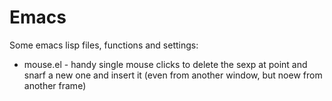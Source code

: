 # Emacs
Some emacs lisp files, functions and settings:

* mouse.el  - handy single mouse clicks to delete the sexp at point and snarf a new one and insert it
(even from another window, but noew from another frame)
